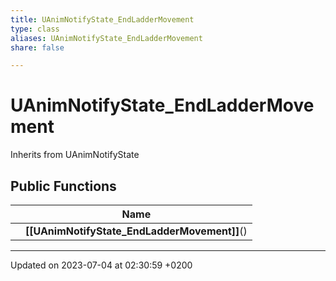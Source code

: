 ```yaml
---
title: UAnimNotifyState_EndLadderMovement
type: class
aliases: UAnimNotifyState_EndLadderMovement
share: false

---
```


# UAnimNotifyState_EndLadderMovement





Inherits from UAnimNotifyState

## Public Functions

|                | Name           |
| -------------- | -------------- |
| | **[[UAnimNotifyState_EndLadderMovement]]**() |

-------------------------------

Updated on 2023-07-04 at 02:30:59 +0200
